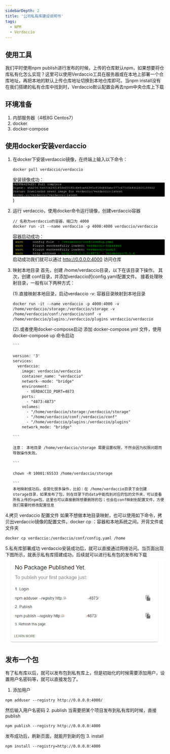 ```yaml
---
sidebarDepth: 2
title: '公司私有库建设说明书'
tags: 
  - NPM
  - Verdaccio
---
```


## 使用工具
我们平时使用npm publish进行发布的时候，上传的仓库默认npm，如果想要将仓库私有化怎么实现？这里可以使用Verdaccio工具在服务器或在本地上部署一个仓库地址，再把本地的默认上传仓库地址切换到本地仓库即可。当npm install没有在我们搭建的私有仓库中找到时，Verdaccio默认配置会再去npm中央仓库上下载
## 环境准备
1. 内部服务器（4核8G Centos7）
2. docker
3. docker-compose

## 使用docker安装verdaccio
1. 在docker下安装verdaccio镜像，在终端上输入以下命令：
   ```
   docker pull verdaccio/verdaccio
   ```
   安装镜像成功：
  ![npm img](../../assets/cicd/npm01.png)
)

1. 运行 verdaccio，使用docker命令运行镜像，创建verdaccio容器
   ```
   // 名称为verdaccio的容器，端口为 4000
   docker run -it --name verdaccio -p 4000:4000 verdaccio/verdaccio
   ```
   容器启动成功：
   ![npm img](../../assets/cicd/npm02.png)
   启动成功我们就可以通过 http://0.0.0.0:4000 访问仓库
2. 映射本地目录
   首先，创建 /home/verdaccio目录，以下在该目录下操作。
   其次，创建 conf目录，并添加verdaccio的config.yaml配置文件。
   接着处理映射目录，一般有以下两种方式：

   (1).直接映射本地目录，启动verdaccio
   -v: 容器目录映射到本地目录

   ```
   docker run -it --name verdaccio -p 4000:4000 -v /home/verdaccio/storage:/verdaccio/storage -v /home/verdaccio/conf:/verdaccio/conf -v /home/verdaccio/plugins:/verdaccio/plugins verdaccio/verdaccio

   ```
   
   (2).或者使用docker-compose启动
       添加 docker-compose.yml 文件，使用docker-compose up 命令启动

       ```
       
       version: '3'
       services:
         verdaccio:
           image: verdaccio/verdaccio
           container_name: "verdaccio"
           network--mode: "bridge"
           environment:
             - VERDACCIO_PORT=4873
           ports:
             - "4873:4873"
           volumes:
             - "/home/verdaccio/storage:/verdaccio/storage"
             - "/home/verdaccio/conf:/verdaccio/conf"
             - "/home/verdaccio/plugins:/verdaccio/plugins"
           network_mode: "bridge"

       ```

       注意： 本地目录 /home/verdaccio/storage 需要设置权限，不然会因为权限问题而导致操作失败。

       ```

       chown -R 10001:65533 /home/verdaccio/storage

       ```
       本地映射成功后，会简化很多操作，比如：在 /home/verdaccio目录下会创建 storage目录，如果发布了包，则在目录下的data中能找到对应的包的文件夹，可以查看所有上传的npm包，这里也可以直接删除想要删除的包；也会在conf映射到配置文件，方便我们需要时修改配置信息

4.拷贝 verdaccio 配置文件
如果不想做本地目录映射，也可以使用如下命令，拷贝出verdaccio镜像的配置文件。docker cp ：容器和本地系统之间，开背文件或文件夹
```
docker cp verdaccio:/verdaccio/conf/config.yaml /home
```

5.私有库部署成功
verdaccio安装成功后，就可以直接通过网络访问。当页面出现下图所示，就表示私有库搭建成功，后续就可以进行私有包的发布和下载
![npm img](../../assets/cicd/npm03.jpg)

## 发布一个包
有了私有库以后，就可以发布包到私有库上，但是初始化的时候需要添加用户，设置用户名密码等，就可以直接发包了。
1. 添加用户
```
npm adduser --registry http://0.0.0.0:4000/
```
然后输入用户名密码
2. publish
   当需要把某个项目发布到私有库的时候，直接publish
   ```
   npm publish --registry http://0.0.0.0:4000
   ```
   发布成功后，刷新页面，就能开到新的包
3. install
   ```
   npm install --registry=http://0.0.0.0:4000
   ```

